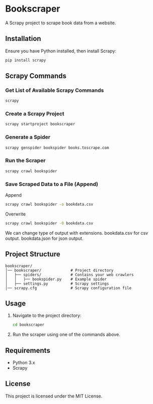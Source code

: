 # Bookscraper

A Scrapy project to scrape book data from a website.

## Installation

Ensure you have Python installed, then install Scrapy:

```sh
pip install scrapy
```

## Scrapy Commands

### Get List of Available Scrapy Commands

```sh
scrapy
```

### Create a Scrapy Project

```sh
scrapy startproject bookscraper
```

### Generate a Spider

```sh
scrapy genspider bookspider books.toscrape.com
```

### Run the Scraper

```sh
scrapy crawl bookspider
```

### Save Scraped Data to a File (Append)

Append

```sh
scrapy crawl bookspider -o bookdata.csv
```

Overwrite

```sh
scrapy crawl bookspider -O bookdata.csv
```

We can change type of output with extensions.
bookdata.csv for csv output. bookdata.json for json output.

## Project Structure

```plaintext
bookscraper/
│── bookscraper/             # Project directory
│   ├── spiders/             # Contains your web crawlers
│   │   ├── bookspider.py    # Example spider
│   ├── settings.py          # Scrapy settings
│── scrapy.cfg               # Scrapy configuration file
```

## Usage

1. Navigate to the project directory:

   ```sh
   cd bookscraper
   ```

2. Run the scraper using one of the commands above.

## Requirements

- Python 3.x
- Scrapy

## License

This project is licensed under the MIT License.
